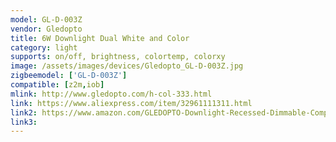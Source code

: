 ```yaml
---
model: GL-D-003Z
vendor: Gledopto
title: 6W Downlight Dual White and Color 
category: light
supports: on/off, brightness, colortemp, colorxy
image: /assets/images/devices/Gledopto_GL-D-003Z.jpg
zigbeemodel: ['GL-D-003Z']
compatible: [z2m,iob]
mlink: http://www.gledopto.com/h-col-333.html
link: https://www.aliexpress.com/item/32961111311.html
link2: https://www.amazon.com/GLEDOPTO-Downlight-Recessed-Dimmable-Compatible/dp/B07R299GCB
link3: 
---
```



